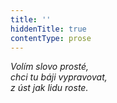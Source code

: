```yaml
---
title: ''
hiddenTitle: true
contentType: prose
---
```


_Volím slovo prosté,  
chci tu báji vypravovat,  
z úst jak lidu roste._
